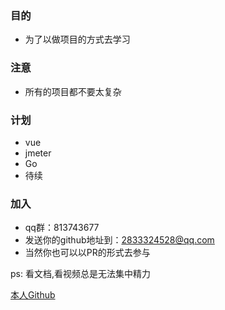 ### 目的
- 为了以做项目的方式去学习

### 注意
- 所有的项目都不要太复杂

### 计划
- vue
- jmeter
- Go
- 待续

### 加入
- qq群：813743677
- 发送你的github地址到：2833324528@qq.com
- 当然你也可以以PR的形式去参与


ps: 看文档,看视频总是无法集中精力

[本人Github](https://github.com/common-learning)

